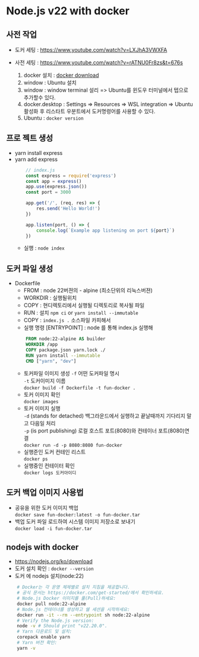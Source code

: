 # Node.js v22 with docker 


## 사전 작업
- 도커 세팅 : https://www.youtube.com/watch?v=LXJhA3VWXFA
- 사전 세팅 : https://www.youtube.com/watch?v=rATNU0Fr8zs&t=676s

  1. docker 설치 : [docker download](https://docs.docker.com/desktop/setup/install/windows-install/)
  2. window : Ubuntu 설치 
  3. window : window terminal 설리  => Ubuntu를 윈도우 터미널에서 텝으로 추가할수 있다.
	4. docker.desktop : Settings => Resources => WSL integration => Ubuntu 활성화 후 리스타트
	  우분트에서 도커명령어를 사용할 수 있다.
	5. Ubuntu : `docker version`
  
## 프로 젝트 생성
- yarn install express
- yarn add express
	``` js
		// index.js
		const express = require('express')
		const app = express()
		app.use(express.json())
		const port = 3000

		app.get('/', (req, res) => {
			res.send('Hello World!')
		})

		app.listen(port, () => {
			console.log(`Example app listening on port ${port}`)
		})
	```
	- 실행 : `node index`

## 도커 파일 생성
  - Dockerfile
	+ FROM : node 22버젼의 - alpine (최소단위의 리눅스버젼)
	+ WORKDIR : 실행될위치 	
	+ COPY : 현디렉토리에서 실행될 디렉토리로 복사될 파일 
	+ RUN : 설치 `npm ci` or `yarn install --immutable`
	+ COPY : `index.js .` 소스파일 카피해서
	+ 실행 명령 [ENTRYPOINT] : node 를 통해 index.js 실행해
	``` dockerfile
		FROM node:22-alpine AS builder
		WORKDIR /app
		COPY package.json yarn.lock ./
		RUN yarn install --immutable
		CMD ["yarn", "dev"]
	```
	- 토커파일 이미지 생성
		`-f` 어떤 도커파일 명시   
		`-t` 도커이미지 이름   
		`docker build -f Dockerfile -t fun-docker .`
	- 토커 이미지 확인   
	 	`docker images`
	- 토커 이미지 실행    
	  `-d` (stands for detached) 백그라운드에서 실행하고 끝날때까지 기다리지 말고 다음일 처리   
		`-p` (is port publishing) 로컬 호스트 포트(8080)와 컨테이너 포트(8080)연결   
		`docker run -d -p 8080:8080 fun-docker`
	- 실행준인 도커 컨테인 리스트   
	  `docker ps`
	- 실행중인 컨테이터 확인   
	  `docker logs 도커아이디`

## 도커 백업 이미지 사용법
- 공유을 위한 도커 이미지 백업   
	`docker save fun-docker:latest -o fun-docker.tar`
- 백업 도커 파일 로드하여 시스템 이미지 저장소로 보내기    
	`docker load -i fun-docker.tar`



  
## nodejs with docker
- https://nodejs.org/ko/download
- 도커 설치 확인 : `docker --version`
- 도커 에 nodejs 설치(node:22)
``` bash
	# Docker는 각 운영 체제별로 설치 지침을 제공합니다.
	# 공식 문서는 https://docker.com/get-started/에서 확인하세요.
	# Node.js Docker 이미지를 풀(Pull)하세요:
	docker pull node:22-alpine
	# Node.js 컨테이너를 생성하고 쉘 세션을 시작하세요:
	docker run -it --rm --entrypoint sh node:22-alpine
	# Verify the Node.js version:
	node -v # Should print "v22.20.0".
	# Yarn 다운로드 및 설치:
	corepack enable yarn
	# Yarn 버전 확인:
	yarn -v
```
